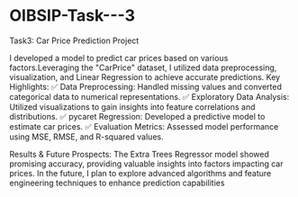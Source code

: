# OIBSIP-Task---3

Task3: Car Price Prediction Project

I developed a model to predict car prices based on various factors.Leveraging the "CarPrice" dataset, I utilized data preprocessing, visualization, and Linear Regression to achieve accurate predictions.
Key Highlights:
✅ Data Preprocessing: Handled missing values and converted categorical data to numerical representations.
✅ Exploratory Data Analysis: Utilized visualizations to gain insights into feature correlations and distributions.
✅ pycaret Regression: Developed a predictive model to estimate car prices.
✅ Evaluation Metrics: Assessed model performance using MSE, RMSE, and R-squared values.

Results & Future Prospects:
The  Extra Trees Regressor model showed promising accuracy, providing valuable insights into factors impacting car prices. In the future, I plan to explore advanced algorithms and feature engineering techniques to enhance prediction capabilities
